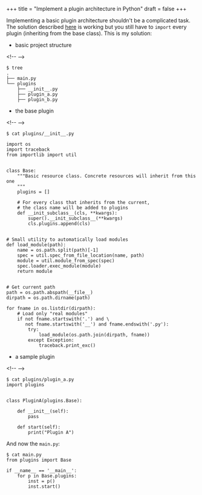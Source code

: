 +++
title = "Implement a plugin architecture in Python"
draft = false
+++

Implementing a basic plugin architecture shouldn't be a complicated task. The solution described [here](https://stackoverflow.com/questions/5189232/how-to-auto-register-a-class-when-its-defined/50099920#50099920) is working but you still have to `import` every plugin (inheriting from the base class). This is my solution:

-   basic project structure

<div class="html">

&lt;!-- --&gt;

</div>

```text
$ tree
.
├── main.py
└── plugins
    ├── __init__.py
    ├── plugin_a.py
    ├── plugin_b.py
```

-   the base plugin

<div class="html">

&lt;!-- --&gt;

</div>

```text
$ cat plugins/__init__.py

import os
import traceback
from importlib import util


class Base:
    """Basic resource class. Concrete resources will inherit from this one
    """
    plugins = []

    # For every class that inherits from the current,
    # the class name will be added to plugins
    def __init_subclass__(cls, **kwargs):
        super().__init_subclass__(**kwargs)
        cls.plugins.append(cls)


# Small utility to automatically load modules
def load_module(path):
    name = os.path.split(path)[-1]
    spec = util.spec_from_file_location(name, path)
    module = util.module_from_spec(spec)
    spec.loader.exec_module(module)
    return module


# Get current path
path = os.path.abspath(__file__)
dirpath = os.path.dirname(path)

for fname in os.listdir(dirpath):
    # Load only "real modules"
    if not fname.startswith('.') and \
       not fname.startswith('__') and fname.endswith('.py'):
        try:
            load_module(os.path.join(dirpath, fname))
        except Exception:
            traceback.print_exc()
```

-   a sample plugin

<div class="html">

&lt;!-- --&gt;

</div>

```text
$ cat plugins/plugin_a.py
import plugins


class PluginA(plugins.Base):

    def __init__(self):
        pass

    def start(self):
        print("Plugin A")
```

And now the `main.py`:

```text
$ cat main.py
from plugins import Base

if __name__ == '__main__':
    for p in Base.plugins:
        inst = p()
        inst.start()
```